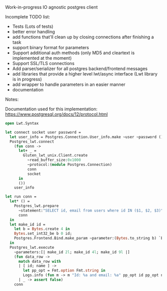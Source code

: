 Work-in-progress IO agnostic postgres client

Incomplete TODO list:

* Tests (Lots of tests)
* better error handling
* add functions that'll clean up by closing connections after finishing a task
* support binary format for parameters
* Support additional auth methods (only MD5 and cleartext is implemented at the moment)
* Support SSL/TLS connections
* Add parser/serializer for all postgres backend/frontend messages
* add libraries that provide a higher level lwt/async interface (Lwt library is in progress)
* add wrapper to handle parameters in an easier manner
* documentation

Notes:

Documentation used for this implementation: https://www.postgresql.org/docs/12/protocol.html

```ocaml
open Lwt.Syntax

let connect socket user password =
  let user_info = Postgres.Connection.User_info.make ~user ~password () in
  Postgres_lwt.connect
    (fun conn ->
      let+ _ =
        Gluten_lwt_unix.Client.create
          ~read_buffer_size:0x1000
          ~protocol:(module Postgres.Connection)
          conn
          socket
      in
      ())
    user_info

let run conn =
  let* () =
    Postgres_lwt.prepare
      ~statement:"SELECT id, email from users where id IN ($1, $2, $3)"
      conn
  in
  let make_id id =
    let b = Bytes.create 4 in
    Bytes.set_int32_be b 0 id;
    Postgres.Frontend.Bind.make_param ~parameter:(Bytes.to_string b) `Binary ()
  in
  Postgres_lwt.execute
    ~parameters:[| make_id 2l; make_id 4l; make_id 9l |]
    (fun data_row ->
      match data_row with
      | [ id; name ] ->
        let pp_opt = Fmt.option Fmt.string in
        Logs.info (fun m -> m "Id: %a and email: %a" pp_opt id pp_opt name)
      | _ -> assert false)
    conn
```
